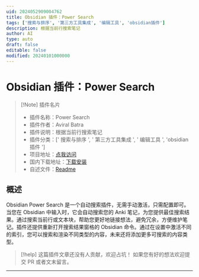 ```yaml
---
uid: 2024052909004762
title: Obsidian 插件：Power Search
tags: ['搜索与排序', '第三方工具集成', '编辑工具', 'obsidian插件']
description: 根据当前行搜索笔记
author: AI
type: auto
draft: false
editable: false
modified: 20240101000000
---
```


# Obsidian 插件：Power Search

> [!Note] 插件名片
> - 插件名称：Power Search
> - 插件作者：Aviral Batra
> - 插件说明：根据当前行搜索笔记
> - 插件分类：[' 搜索与排序 ', ' 第三方工具集成 ', ' 编辑工具 ', 'obsidian 插件 ']
> - 项目地址：[点我访问](https://github.com/aviral-batra/obsidian-power-search)
> - 国内下载地址：[下载安装](https://pkmer.cn/products/plugin/pluginMarket/?obsidian-power-search)
> - 自述文件：[Readme](https://ghproxy.net/https://raw.githubusercontent.com/aviral-batra/obsidian-power-search/master/README.md)

## 概述

Obsidian Power Search 是一个自动搜索插件，无需手动激活，只需配置即可。当您在 Obsidian 中输入时，它会自动搜索您的 Anki 笔记，为您提供最佳搜索结果。通过搜索当前行或文本块，帮助您更好地链接想法，避免冗余，方便维护笔记。插件还提供重新打开搜索结果窗格的 Obsidian 命令。通过在设置中激活不同的索引，您可以搜索和渲染不同类型的内容，未来还将添加更多可搜索的内容类型。

> [!help]
> 这篇插件文章还没有人贡献，欢迎占坑！
> 如果您有好的想法欢迎提交 PR 或者文末留言。

---



